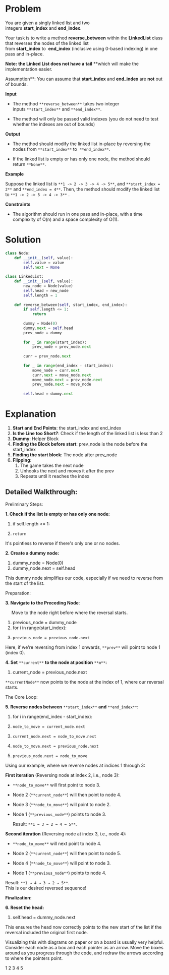 # Problem

You are given a singly linked list and two integers **start_index** and **end_index**.  
  
Your task is to write a method **reverse_between** within the **LinkedList** class that reverses the nodes of the linked list from **start_index** to  **end_index** (inclusive using 0-based indexing) in one pass and in-place.  
  
**Note:** **the Linked List does not have a** **tail** **which will make the implementation easier.  
  
Assumption**: You can assume that **start_index** and **end_index** are **not** out of bounds.

**Input**

- The method `**reverse_between**` takes two integer inputs `**start_index**` and `**end_index**`.
    
- The method will only be passed valid indexes (you do not need to test whether the indexes are out of bounds)
    

**Output**

- The method should modify the linked list in-place by reversing the nodes from `**start_index**` to  `**end_index**`.
    
- If the linked list is empty or has only one node, the method should return `**None**`.
    
  
**Example**

Suppose the linked list is `**1 -> 2 -> 3 -> 4 -> 5**`, and `**start_index = 2**` and `**end_index = 4**`. Then, the method should modify the linked list to `**1 -> 2 -> 5 -> 4 -> 3**` .

**Constraints**

- The algorithm should run in one pass and in-place, with a time complexity of O(n) and a space complexity of O(1).

# Solution
``` Python
class Node:
    def __init__(self, value):
        self.value = value
        self.next = None
        
class LinkedList:
    def __init__(self, value):
        new_node = Node(value)
        self.head = new_node
        self.length = 1
        
    def reverse_between(self, start_index, end_index):
        if self.length <= 1:
            return
        
        dummy = Node(0)
        dummy.next = self.head
        prev_node = dummy
        
        for _ in range(start_index):
            prev_node = prev_node.next
        
        curr = prev_node.next
        
        for _ in range(end_index - start_index):
            move_node = curr.next
            curr.next = move_node.next
            move_node.next = prev_node.next
            prev_node.next = move_node
        
        self.head = dummy.next

```

# Explanation

1. **Start and End Points**: the start_index and end_index
2. **Is the Line too Short?**: Check if the length of the linked list is less than 2
3. **Dummy**: Helper Block
4. **Finding the Block before start**: prev_node is the node before the start_index
5. **Finding the start block**: The node after prev_node
6. **Flipping**:
	1. The game takes the next node
	2. Unhooks the next and moves it after the prev
	3. Repeats until it reaches the index

## **Detailed Walkthrough:**

Preliminary Steps:

**1. Check if the list is empty or has only one node:**

1. if self.length <= 1:
2.     return

It's pointless to reverse if there's only one or no nodes.  

**2. Create a dummy node:**

1. dummy_node = Node(0)
2. dummy_node.next = self.head

This dummy node simplifies our code, especially if we need to reverse from the start of the list.  

Preparation:

**3. Navigate to the Preceding Node**:

     Move to the node right before where the reversal starts.

1. previous_node = dummy_node
2. for i in range(start_index):
3.     previous_node = previous_node.next

Here, if we're reversing from index 1 onwards, `**prev**` will point to node 1 (index 0).  

**4. Set** `**current**` **to the node at position** `**m**`**:**

1. current_node = previous_node.next

`**currentNode**` now points to the node at the index of 1, where our reversal starts.  

The Core Loop:

**5. Reverse nodes between** `**start_index**` **and** `**end_index**`**:**

1. for i in range(end_index - start_index):
2.     node_to_move = current_node.next
3.     current_node.next = node_to_move.next
4.     node_to_move.next = previous_node.next
5.     previous_node.next = node_to_move

Using our example, where we reverse nodes at indices 1 through 3:

  

**First iteration** (Reversing node at index 2, i.e., node 3):

- `**node_to_move**` will first point to node 3.
    
- Node 2 (`**current_node**`) will then point to node 4.
    
- Node 3 (`**node_to_move**`) will point to node 2.
    
- Node 1 (`**previous_node**`) points to node 3.
    
    Result: `**1 → 3 → 2 → 4 → 5**`.
    

  

**Second iteration** (Reversing node at index 3, i.e., node 4):

- `**node_to_move**` will next point to node 4.
    
- Node 2 (`**current_node**`) will then point to node 5.
    
- Node 4 (`**node_to_move**`) will point to node 3.
    
- Node 1 (`**previous_node**`) points to node 4.
    

Result: `**1 → 4 → 3 → 2 → 5**`.  
This is our desired reversed sequence!

  

**Finalization:**

**6. Reset the head:**

1. self.head = dummy_node.next

This ensures the head now correctly points to the new start of the list if the reversal included the original first node.

Visualizing this with diagrams on paper or on a board is usually very helpful. Consider each node as a box and each pointer as an arrow. Move the boxes around as you progress through the code, and redraw the arrows according to where the pointers point.

1 2 3 4 5